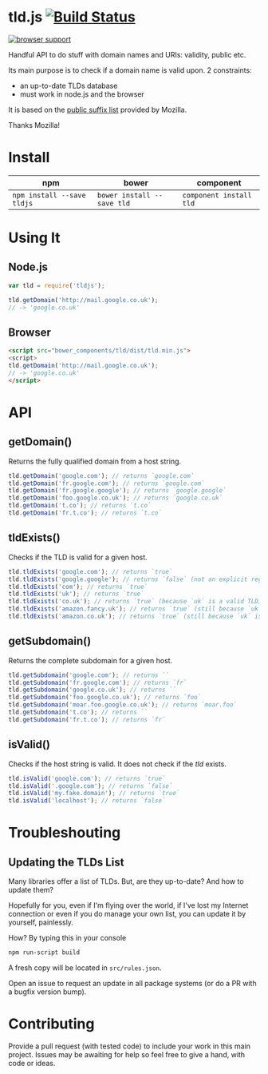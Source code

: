 # tld.js [![Build Status](https://secure.travis-ci.org/oncletom/tld.js.png?branch=master)](http://travis-ci.org/oncletom/tld.js)

[![browser support](https://ci.testling.com/oncletom/tld.js.png)](https://ci.testling.com/oncletom/tld.js)

Handful API to do stuff with domain names and URIs: validity, public etc.

Its main purpose is to check if a domain name is valid upon. 2 constraints:
* an up-to-date TLDs database
* must work in node.js and the browser

It is based on the [public suffix list](http://publicsuffix.org/list/) provided by Mozilla.

Thanks Mozilla!

# Install

<table>
  <thead>
    <tr>
      <th>npm</th>
      <th>bower</th>
      <th>component</th>
    </tr>
  </thead>
  <tbody>
    <tr>
      <td><code>npm install --save tldjs</code></td>
      <td><code>bower install --save tld</code></td>
      <td><code>component install tld</code></td>
    </tr>
  </tbody>
</table>


# Using It

## Node.js

```javascript
var tld = require('tldjs');

tld.getDomain('http://mail.google.co.uk');
// -> 'google.co.uk'
```

## Browser

```html
<script src="bower_components/tld/dist/tld.min.js">
<script>
tld.getDomain('http://mail.google.co.uk');
// -> 'google.co.uk'
</script>
```

# API

## getDomain()

Returns the fully qualified domain from a host string.

```javascript
tld.getDomain('google.com'); // returns `google.com`
tld.getDomain('fr.google.com'); // returns `google.com`
tld.getDomain('fr.google.google'); // returns `google.google`
tld.getDomain('foo.google.co.uk'); // returns `google.co.uk`
tld.getDomain('t.co'); // returns `t.co`
tld.getDomain('fr.t.co'); // returns `t.co`
```

## tldExists()

Checks if the TLD is valid for a given host.

```javascript
tld.tldExists('google.com'); // returns `true`
tld.tldExists('google.google'); // returns `false` (not an explicit registered TLD)
tld.tldExists('com'); // returns `true`
tld.tldExists('uk'); // returns `true`
tld.tldExists('co.uk'); // returns `true` (because `uk` is a valid TLD)
tld.tldExists('amazon.fancy.uk'); // returns `true` (still because `uk` is a valid TLD)
tld.tldExists('amazon.co.uk'); // returns `true` (still because `uk` is a valid TLD)
```

## getSubdomain()

Returns the complete subdomain for a given host.

```javascript
tld.getSubdomain('google.com'); // returns ``
tld.getSubdomain('fr.google.com'); // returns `fr`
tld.getSubdomain('google.co.uk'); // returns ``
tld.getSubdomain('foo.google.co.uk'); // returns `foo`
tld.getSubdomain('moar.foo.google.co.uk'); // returns `moar.foo`
tld.getSubdomain('t.co'); // returns ``
tld.getSubdomain('fr.t.co'); // returns `fr`
```

## isValid()

Checks if the host string is valid.
It does not check if the *tld* exists.

```javascript
tld.isValid('google.com'); // returns `true`
tld.isValid('.google.com'); // returns `false`
tld.isValid('my.fake.domain'); // returns `true`
tld.isValid('localhost'); // returns `false`
```

# Troubleshouting

## Updating the TLDs List

Many libraries offer a list of TLDs. But, are they up-to-date? And how to update them?

Hopefully for you, even if I'm flying over the world, if I've lost my Internet connection or even if
you do manage your own list, you can update it by yourself, painlessly.

How? By typing this in your console

```bash
npm run-script build
```

A fresh copy will be located in `src/rules.json`.

Open an issue to request an update in all package systems (or do a PR with a bugfix version bump).


# Contributing

Provide a pull request (with tested code) to include your work in this main project.
Issues may be awaiting for help so feel free to give a hand, with code or ideas.